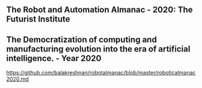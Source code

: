 ## The Robot and Automation Almanac - 2020: The Futurist Institute

## The Democratization of computing and manufacturing evolution into the era of artificial intelligence. - Year 2020

https://github.com/balakreshnan/robotalmanac/blob/master/roboticalmanac2020.md

